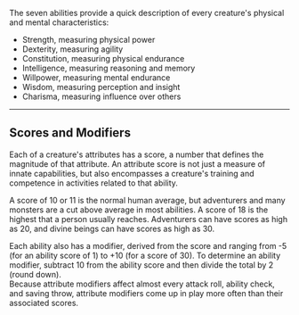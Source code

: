 The seven abilities provide a quick description of every creature's physical and mental characteristics:

- Strength, measuring physical power
- Dexterity, measuring agility
- Constitution, measuring physical endurance
- Intelligence, measuring reasoning and memory
- Willpower, measuring mental endurance
- Wisdom, measuring perception and insight
- Charisma, measuring influence over others
- - -
## Scores and Modifiers
 
Each of a creature's attributes has a score, a number that defines the magnitude of that attribute. An attribute score is not just a measure of innate capabilities, but also encompasses a creature's training and competence in activities related to that ability.
 
A score of 10 or 11 is the normal human average, but adventurers and many monsters are a cut above average in most abilities. A score of 18 is the highest that a person usually reaches. Adventurers can have scores as high as 20, and divine beings can have scores as high as 30.
 
Each ability also has a modifier, derived from the score and ranging from -5 (for an ability score of 1) to +10 (for a score of 30). To determine an ability modifier, subtract 10 from the ability score and then divide the total by 2 (round down).  
Because attribute modifiers affect almost every attack roll, ability check, and saving throw, attribute modifiers come up in play more often than their associated scores.